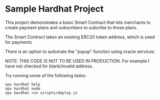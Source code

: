 # Sample Hardhat Project

This project demonstrates a basic Smart Contract that lets merchants to create payment plans and subscribers to subcribe to those plans.

The Smart Contract takes an existing ERC20 token address, which is used for payments

There is an option to automate the "payup" function using oracle services. 

NOTE: THIS CODE IS NOT TO BE USED IN PRODUCTION. For example I have not checked for blank/invalid address.


Try running some of the following tasks:

```shell
npx hardhat help
npx hardhat node
npx hardhat run scripts/deploy.js
```
